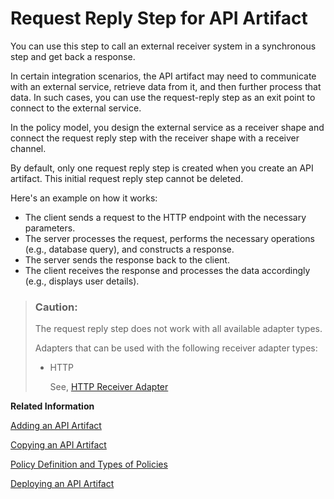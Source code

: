 <!-- loioa0b3712b550a466d859bf9dd0532cc1a -->

# Request Reply Step for API Artifact

You can use this step to call an external receiver system in a synchronous step and get back a response.

In certain integration scenarios, the API artifact may need to communicate with an external service, retrieve data from it, and then further process that data. In such cases, you can use the request-reply step as an exit point to connect to the external service.

In the policy model, you design the external service as a receiver shape and connect the request reply step with the receiver shape with a receiver channel.

By default, only one request reply step is created when you create an API artifact. This initial request reply step cannot be deleted.

Here's an example on how it works:

-   The client sends a request to the HTTP endpoint with the necessary parameters.
-   The server processes the request, performs the necessary operations \(e.g., database query\), and constructs a response.
-   The server sends the response back to the client.
-   The client receives the response and processes the data accordingly \(e.g., displays user details\).

> ### Caution:  
> The request reply step does not work with all available adapter types.
> 
> Adapters that can be used with the following receiver adapter types:
> 
> -   HTTP
> 
>     See, [HTTP Receiver Adapter](http-receiver-adapter-2da452e.md)

**Related Information**  


[Adding an API Artifact](adding-an-api-artifact-c2fe62c.md "Add an API artifact to an package.")

[Copying an API Artifact](copying-an-api-artifact-820c9e8.md "You may want to create a copy of an existing API artifact with all its configurations and policies intact. This can be useful when you want to create a similar API but with some modifications or variations. The copy feature allows you to quickly duplicate the API artifact and make the necessary changes without starting from scratch.You can create a duplicate of an API artifact by copying it within the same package or in a different integration package within the same SAP Integration Suite subscription.")

[Policy Definition and Types of Policies](policy-definition-and-types-of-policies-c744df5.md "You can define the behavior of an API by using policy steps.")

[Deploying an API Artifact](deploying-an-api-artifact-b70e7ec.md "After creating an API artifact, it is necessary to deploy it on the chosen runtime profile in order to make it executable and ready for use.")

